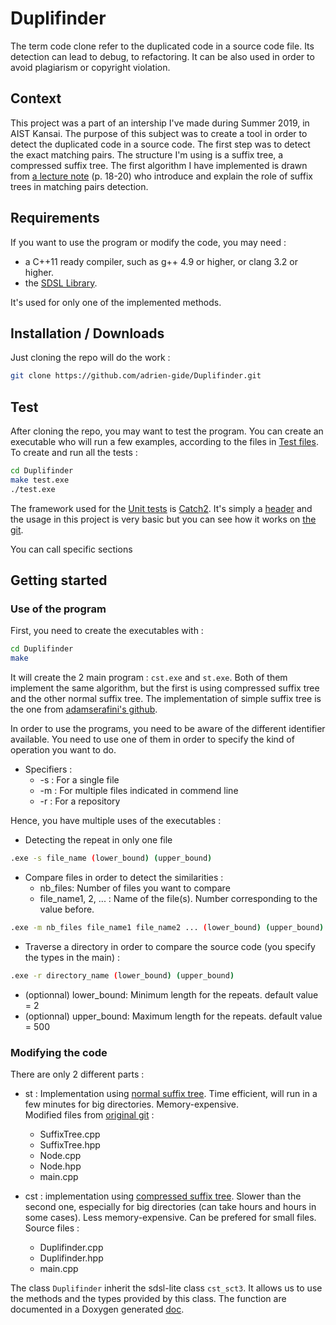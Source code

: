 # Duplifinder
The term code clone refer to the duplicated code in a source code file. Its detection can lead to debug, to refactoring. It can be also used in order to avoid plagiarism or copyright violation.

## Context
This project was a part of an intership I've made during Summer 2019, in AIST Kansai. The purpose of this subject was to create a tool in order to detect the duplicated code in a source code. The first step was to detect the exact matching pairs. The structure I'm using is a suffix tree, a compressed suffix tree. The first algorithm I have implemented is drawn from [a lecture note][drop] (p. 18-20) who introduce and explain the role of suffix trees in matching pairs detection.

## Requirements

If you want to use the program or modify the code, you may need : 
* a C++11 ready compiler, such as g++ 4.9 or higher, or clang 3.2 or higher.
* the [SDSL Library][sdsl].

It's used for only one of the implemented methods.

## Installation / Downloads

Just cloning the repo will do the work : 
```sh
git clone https://github.com/adrien-gide/Duplifinder.git
```
## Test

After cloning the repo, you may want to test the program. You can create an executable who will run a few examples, according to the files in [Test files](Test%20files/).
To create and run all the tests : 
```sh
cd Duplifinder
make test.exe
./test.exe
```
The framework used for the [Unit tests][test] is [Catch2][catch]. It's simply a [header][header] and the usage in this project is very basic but you can see how it works on [the git][catch].

You can call specific sections 

## Getting started

### Use of the program

First, you need to create the executables with :
```sh
cd Duplifinder
make
```
It will create the 2 main program : `cst.exe` and `st.exe`. Both of them implement the same algorithm, but the first is using compressed suffix tree and the other normal suffix tree. The implementation of simple suffix tree is the one from [adamserafini's github][adam].

In order to use the programs, you need to be aware of the different identifier available. You need to use one of them in order to specify the kind of operation you want to do.
* Specifiers :
    + -s : For a single file
    + -m : For multiple files indicated in commend line
    + -r : For a repository


Hence, you have multiple uses of the executables : 
* Detecting the repeat in only one file 
```sh
.exe -s file_name (lower_bound) (upper_bound)
```
* Compare files in order to detect the similarities :
    + nb_files: Number of files you want to compare
    + file_name1, 2, ... : Name of the file(s). Number corresponding to the value before.

```sh
.exe -m nb_files file_name1 file_name2 ... (lower_bound) (upper_bound)
```
* Traverse a directory in order to compare the source code (you specify the types in the main) :
```sh
.exe -r directory_name (lower_bound) (upper_bound)
```

* (optionnal) lower_bound: Minimum length for the repeats. default value = 2
* (optionnal) upper_bound: Maximum length for the repeats. default value = 500

### Modifying the code

There are only 2 different parts :
* st : Implementation using [normal suffix tree][adam]. Time efficient, will run in a few minutes for big directories. Memory-expensive.  
Modified files from [original git][adam] :

    + SuffixTree.cpp
    + SuffixTree.hpp
    + Node.cpp
    + Node.hpp
    + main.cpp

* cst : implementation using [compressed suffix tree][sdsl]. Slower than the second one, especially for big directories (can take hours and hours in some cases). Less memory-expensive. Can be prefered for small files.
Source files : 
        
    + Duplifinder.cpp
    + Duplifinder.hpp
    + main.cpp

The class `Duplifinder` inherit the sdsl-lite class `cst_sct3`. It allows us to use the methods and the types provided by this class. 
The function are documented in a Doxygen generated [doc][doc].


[drop]: https://www.dropbox.com/s/mjvccs6hq69cage/05-SuffixTrees.pdf?dl=0 "Lecture note"
[sdsl]: https://github.com/simongog/sdsl-lite "Git SDSL"
[catch]: https://github.com/catchorg/Catch2 "Git Catch"
[header]: https://github.com/adrien-gide/Duplifinder/blob/master/catch.hpp "Catch file"
[test]: https://github.com/adrien-gide/Duplifinder/blob/master/test.cpp "Test file"
[doc]: https://adrien-gide.github.io/Duplifinder/ "doxygen"
[adam]: https://github.com/adamserafini/suffix-tree "Git suffix tree"
